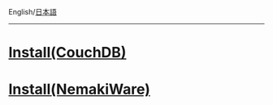 English/[日本語](https://github.com/aegif/NemakiWare/wiki/%E3%82%A4%E3%83%B3%E3%82%B9%E3%83%88%E3%83%BC%E3%83%AB)
***
# [Install(CouchDB)](https://github.com/aegif/NemakiWare/wiki/Install%28CouchDB%29)
# [Install(NemakiWare)](https://github.com/aegif/NemakiWare/wiki/Install%28NemakiWare%29)